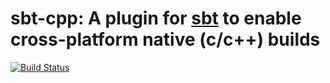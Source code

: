 
# sbt-cpp: A plugin for [sbt](http://www.scala-sbt.org/) to enable cross-platform native (c/c++) builds

[![Build Status](https://travis-ci.org/d40cht/sbt-cpp.png)](https://travis-ci.org/d40cht/sbt-cpp)


